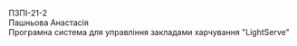 ПЗПІ-21-2  
Пашньова Анастасія  
Програмна система для управління закладами харчування "LightServe"  
